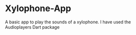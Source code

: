 # Xylophone-App
A basic app to play the sounds of a xylophone.
I have used the Audioplayers Dart package
